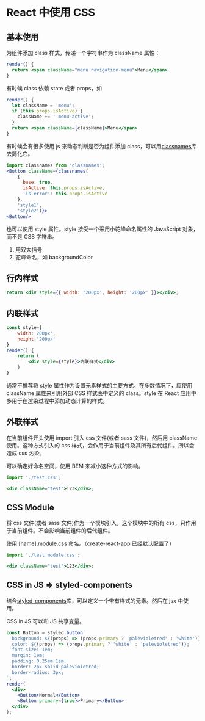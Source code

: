 # React 中使用 CSS

## 基本使用

为组件添加 class 样式，传递一个字符串作为 className 属性：

```jsx
render() {
  return <span className="menu navigation-menu">Menu</span>
}
```

有时候 class 依赖 state 或者 props，如

```jsx
render() {
  let className = 'menu';
  if (this.props.isActive) {
    className += ' menu-active';
  }
  return <span className={className}>Menu</span>
}
```

有时候会有很多使用 js 来动态判断是否为组件添加 class，可以用<u>classnames</u>库去简化它。

```jsx
import classnames from 'classnames';
<Button className={classnames(
    {
      base: true,
      isActive: this.props.isActive,
      'is-error': this.props.isActive
    },
    'style1',
    'style2')}>
<Button/>
```

也可以使用 style 属性。style 接受一个采用小驼峰命名属性的 JavaScript 对象，而不是 CSS 字符串。

1. 用双大括号
2. 驼峰命名，如 backgroundColor

## 行内样式

```jsx
return <div style={{ width: '200px', height: '200px' }}></div>;
```

## 内联样式

```jsx
const style={
    width:'200px',
    height:'200px'
}
render() {
    return (
        <div style={style}>内联样式</div>
    )
}
```

通常不推荐将 style 属性作为设置元素样式的主要方式。在多数情况下，应使用 className 属性来引用外部 CSS 样式表中定义的 class。style 在 React 应用中多用于在渲染过程中添加动态计算的样式。

## 外联样式

在当前组件开头使用 import 引入 css 文件(或者 sass 文件)，然后用 className 使用。这种方式引入的 css 样式，会作用于当前组件及其所有后代组件。所以会造成 css 污染。

可以确定好命名空间，使用 BEM 来减小这种方式的影响。

```jsx
import './test.css';

<div className="test">123</div>;
```

## CSS Module

将 css 文件(或者 sass 文件)作为一个模块引入，这个模块中的所有 css，只作用于当前组件。不会影响当前组件的后代组件。

使用 [name].module.css 命名。（create-react-app 已经默认配置了）

```jsx
import './test.module.css';

<div className="test">123</div>;
```

## CSS in JS => styled-components

结合<u>styled-components</u>库，可以定义一个带有样式的元素。然后在 jsx 中使用。

CSS in JS 可以和 JS 共享变量。

```jsx
const Button = styled.button`
  background: ${(props) => (props.primary ? 'palevioletred' : 'white')};
  color: ${(props) => (props.primary ? 'white' : 'palevioletred')};
  font-size: 1em;
  margin: 1em;
  padding: 0.25em 1em;
  border: 2px solid palevioletred;
  border-radius: 3px;
`;
render(
  <div>
    <Button>Normal</Button>
    <Button primary={true}>Primary</Button>
  </div>
);
```
